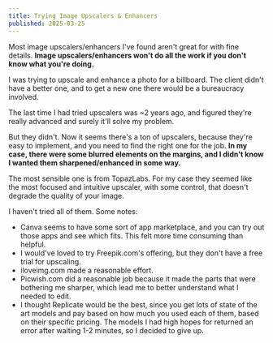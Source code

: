 ```yaml
---
title: Trying Image Upscalers & Enhancers
published: 2025-03-25
---
```

Most image upscalers/enhancers I've found aren't great for with fine details.
**Image upscalers/enhancers won't do all the work if you don't know what you're doing.**

I was trying to upscale and enhance a photo for a billboard. The client didn't have a better one, and to get a new one there would be a bureaucracy involved.

The last time I had tried upscalers was ~2 years ago, and figured they're really advanced and surely it'll solve my problem.

But they didn't. Now it seems there's a ton of upscalers, because they're easy to implement, and you need to find the right one for the job. **In my case, there were some blurred elements on the margins, and I didn't know I wanted them sharpened/enhanced in some way.**

The most sensible one is from TopazLabs. For my case they seemed like the most focused and intuitive upscaler, with some control, that doesn't degrade the quality of your image.

I haven't tried all of them. Some notes:
- Canva seems to have some sort of app marketplace, and you can try out those apps and see which fits. This felt more time consuming than helpful.
- I would've loved to try Freepik.com's offering, but they don't have a free trial for upscaling.
- iloveimg.com made a reasonable effort.
- Picwish.com did a reasonable job because it made the parts that were bothering me sharper, which lead me to better understand what I needed to edit.
- I thought Replicate would be the best, since you get lots of state of the art models and pay based on how much you used each of them, based on their specific pricing. The models I had high hopes for returned an error after waiting 1-2 minutes, so I decided to give up.